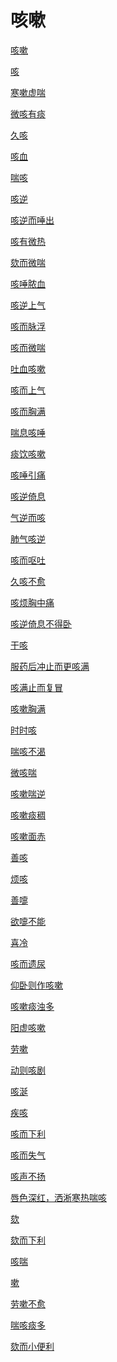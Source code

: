 # 咳嗽[咳嗽](https://www.gmzyjc.com/search/result?wd=咳嗽)[咳](https://www.gmzyjc.com/search/result?wd=咳)[寒嗽虚喘](https://www.gmzyjc.com/search/result?wd=寒嗽虚喘)[微咳有痰](https://www.gmzyjc.com/search/result?wd=微咳有痰)[久咳](https://www.gmzyjc.com/search/result?wd=久咳)[咳血](https://www.gmzyjc.com/search/result?wd=咳血)[喘咳](https://www.gmzyjc.com/search/result?wd=喘咳)[咳逆](https://www.gmzyjc.com/search/result?wd=咳逆)[咳逆而唾出](https://www.gmzyjc.com/search/result?wd=咳逆而唾出)[咳有微热](https://www.gmzyjc.com/search/result?wd=咳有微热)[欬而微喘](https://www.gmzyjc.com/search/result?wd=欬而微喘)[咳唾脓血](https://www.gmzyjc.com/search/result?wd=咳唾脓血)[咳逆上气](https://www.gmzyjc.com/search/result?wd=咳逆上气)[咳而脉浮](https://www.gmzyjc.com/search/result?wd=咳而脉浮)[咳而微喘](https://www.gmzyjc.com/search/result?wd=咳而微喘)[吐血咳嗽](https://www.gmzyjc.com/search/result?wd=吐血咳嗽)[咳而上气](https://www.gmzyjc.com/search/result?wd=咳而上气)[咳而胸满](https://www.gmzyjc.com/search/result?wd=咳而胸满)[喘息咳唾](https://www.gmzyjc.com/search/result?wd=喘息咳唾)[痰饮咳嗽](https://www.gmzyjc.com/search/result?wd=痰饮咳嗽)[咳唾引痛](https://www.gmzyjc.com/search/result?wd=咳唾引痛)[咳逆倚息](https://www.gmzyjc.com/search/result?wd=咳逆倚息)[气逆而咳](https://www.gmzyjc.com/search/result?wd=气逆而咳)[肺气咳逆](https://www.gmzyjc.com/search/result?wd=肺气咳逆)[咳而呕吐](https://www.gmzyjc.com/search/result?wd=咳而呕吐)[久咳不愈](https://www.gmzyjc.com/search/result?wd=久咳不愈)[咳烦胸中痛](https://www.gmzyjc.com/search/result?wd=咳烦胸中痛)[咳逆倚息不得卧](https://www.gmzyjc.com/search/result?wd=咳逆倚息不得卧)[干咳](https://www.gmzyjc.com/search/result?wd=干咳)[服药后冲止而更咳满](https://www.gmzyjc.com/search/result?wd=服药后冲止而更咳满)[咳满止而复冒](https://www.gmzyjc.com/search/result?wd=咳满止而复冒)[咳嗽胸满](https://www.gmzyjc.com/search/result?wd=咳嗽胸满)[时时咳](https://www.gmzyjc.com/search/result?wd=时时咳)[喘咳不渴](https://www.gmzyjc.com/search/result?wd=喘咳不渴)[微咳喘](https://www.gmzyjc.com/search/result?wd=微咳喘)[咳嗽喘逆](https://www.gmzyjc.com/search/result?wd=咳嗽喘逆)[咳嗽痰稠](https://www.gmzyjc.com/search/result?wd=咳嗽痰稠)[咳嗽面赤](https://www.gmzyjc.com/search/result?wd=咳嗽面赤)[善咳](https://www.gmzyjc.com/search/result?wd=善咳)[烦咳](https://www.gmzyjc.com/search/result?wd=烦咳)[善嚏](https://www.gmzyjc.com/search/result?wd=善嚏)[欲嚏不能](https://www.gmzyjc.com/search/result?wd=欲嚏不能)[喜冷](https://www.gmzyjc.com/search/result?wd=喜冷)[咳而遗尿](https://www.gmzyjc.com/search/result?wd=咳而遗尿)[仰卧则作咳嗽](https://www.gmzyjc.com/search/result?wd=仰卧则作咳嗽)[咳嗽痰浊多](https://www.gmzyjc.com/search/result?wd=咳嗽痰浊多)[阳虚咳嗽](https://www.gmzyjc.com/search/result?wd=阳虚咳嗽)[劳嗽](https://www.gmzyjc.com/search/result?wd=劳嗽)[动则咳剧](https://www.gmzyjc.com/search/result?wd=动则咳剧)[咳涎](https://www.gmzyjc.com/search/result?wd=咳涎)[疾咳](https://www.gmzyjc.com/search/result?wd=疾咳)[咳而下利](https://www.gmzyjc.com/search/result?wd=咳而下利)[咳而失气](https://www.gmzyjc.com/search/result?wd=咳而失气)[咳声不扬](https://www.gmzyjc.com/search/result?wd=咳声不扬)[唇色深红，洒淅寒热喘咳](https://www.gmzyjc.com/search/result?wd=唇色深红，洒淅寒热喘咳)[欬](https://www.gmzyjc.com/search/result?wd=欬)[欬而下利](https://www.gmzyjc.com/search/result?wd=欬而下利)[咳喘](https://www.gmzyjc.com/search/result?wd=咳喘)[嗽](https://www.gmzyjc.com/search/result?wd=嗽)[劳嗽不愈](https://www.gmzyjc.com/search/result?wd=劳嗽不愈)[喘咳痰多](https://www.gmzyjc.com/search/result?wd=喘咳痰多)[欬而小便利](https://www.gmzyjc.com/search/result?wd=欬而小便利)